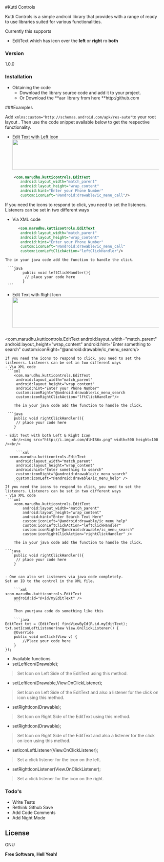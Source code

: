 #Kutti Controls

Kutti Controls is a simple android library that provides with a range of ready to use libraries suited for various functionalities.

Currently this supports
   - EditText which has icon over the **left** or **right** ro **both**

### Version
1.0.0

### Installation

 - Obtaining the code
     - Download the library source code and add it to your project.
     - Or Download the **aar library from here  **http:/github.com

###Examples

 Add `xmlns:custom="http://schemas.android.com/apk/res-auto"`to your root layout . Then use the code snippet available below to get the respective functionality.

 - Edit Text with Left Icon
   <br/><img src="http://i.imgur.com/BYn9Jha.png" width=500 height=100 /><br/>
 ```xml
     <com.marudhu.kutticontrols.EditText
        android:layout_width="match_parent"
        android:layout_height="wrap_content"
        android:hint="Enter your Phone Number"
        custom:iconLeft="@android:drawable/ic_menu_call"/>
```
If you need the icons to respond to click, you need to set the listeners. Listeners can be set in two different ways
- Via XML code
 ```xml
       <com.marudhu.kutticontrols.EditText
        android:layout_width="match_parent"
        android:layout_height="wrap_content"
        android:hint="Enter your Phone Number"
        custom:iconLeft="@android:drawable/ic_menu_call"
        custom:iconLeftClickAction="leftClickHandler"/>
```
    The in your java code add the function to handle the click.

     ```java
            public void leftClickHandler(){
             // place your code here
            }
     ```

 - Edit Text with Right Icon
 <br/><img src="http://i.imgur.com/LJzbsND.png" width=500 height=100 /><br/>
     ```xml
  <com.marudhu.kutticontrols.EditText
     android:layout_width="match_parent"
     android:layout_height="wrap_content"
     android:hint="Enter something to search"
     custom:iconRight="@android:drawable/ic_menu_search/>
```
If you need the icons to respond to click, you need to set the listeners. Listeners can be set in two different ways
- Via XML code
 ```xml
    <com.marudhu.kutticontrols.EditText
     android:layout_width="match_parent"
     android:layout_height="wrap_content"
     android:hint="Enter your Phone Number"
     custom:iconRight="@android:drawable/ic_menu_search
     custom:iconRightClickAction="lftClickHandler"/>
```

        The in your java code add the function to handle the click.

     ```java
        public void rightClickHandler(){
         // place your code here
        }
```
- Edit Text with both Left & Right Icon
   <br/><img src="http://i.imgur.com/dlHIS6x.png" width=500 height=100 /><br/>

     ```xml
  <com.marudhu.kutticontrols.EditText
     android:layout_width="match_parent"
     android:layout_height="wrap_content"
     android:hint="Enter something to search"
     custom:iconRight="@android:drawable/ic_menu_search"
     custom:iconLeft="@android:drawable/ic_menu_help" />
    ```
If you need the icons to respond to click, you need to set the listeners. Listeners can be set in two different ways
- Via XML code
 ```xml
    <com.marudhu.kutticontrols.EditText
        android:layout_width="match_parent"
        android:layout_height="wrap_content"
        android:hint="Enter Search Text Here"
        custom:iconLeft="@android:drawable/ic_menu_help"
        custom:iconLeftClickAction="leftClickHandler"
        custom:iconRight="@android:drawable/ic_menu_search"
        custom:iconRightClickAction="rightClickHandler" />
```
        The in your java code add the function to handle the click.

    ```java
        public void rightClickHandler(){
         // place your code here
        }
```

- One can also set Listeners via java code completely.
Set an ID to the control in the XML file.

    ```xml
<com.marudhu.kutticontrols.EditText
    android:id="@+id/myEditText" />
    ```

    Then yourjava code do something like this

    ```java
EditText txt = (EditText) findViewById(R.id.myEditText);
txt.setIconLeftListener(new View.OnClickListener() {
    @Override
    public void onClick(View v) {
        //Place your code here
    }
});
```
- Available functions
 - setLeftIcon(Drawable);
  > Set Icon on Left Side of the EditText using this method.

 - setLeftIcon(Drawable,View.OnClickListener);
  > Set Icon on Left Side of the EditText and also a listener for the click on icon using this method.

 - setRightIcon(Drawable);
  > Set Icon on Right Side of the EditText using this method.

 - setRightIcon(Drawable);
  > Set Icon on Right Side of the EditText and also a listener for the click on icon using this method.

 -  setIconLeftListener(View.OnClickListener);
  > Set a click listener for the icon on the left.

 -  setRightIconListener(View.OnClickListener);
 > Set a click listener for the icon on the right.

### Todo's
 - Write Tests
 - Rethink Github Save
 - Add Code Comments
 - Add Night Mode

License
----
GNU

**Free Software, Hell Yeah!**
